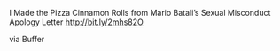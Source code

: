 I Made the Pizza Cinnamon Rolls from Mario Batali’s Sexual Misconduct Apology Letter http://bit.ly/2mhs82O

via Buffer